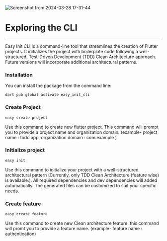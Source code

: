
![Screenshot from 2024-03-28 17-31-44](https://github.com/Vineeth-Kolichal/easy_init_cli/assets/92266542/f8e03637-107f-445b-bf3a-2fee6557eafa)

# Exploring the CLI
---
Easy Init CLI is a command-line tool that streamlines the creation of Flutter projects. It initializes the project with boilerplate code following a well-structured, Test-Driven Development (TDD) Clean Architecture approach. Future versions will incorporate additional architectural patterns.
### Installation
You can install the package from the command line:
```shell
dart pub global activate easy_init_cli
```

### Create Project
```shell
easy create project
```
Use this command to create new flutter project. This command will prompt you to provide a project name and organization domain. 
 (example- project name : todo app, organization domain : com.example )
### Initialize project
```shell
easy init
```
Use this command to initialize your project with a well-structured architectural pattern (Currently, only TDD Clean Architecture (feature wise) is available.). All required dependencies and dev dependencies will added automatically. The generated files can be customized to suit your specific needs.

### Create feature
```shell
easy create feature
```
Use this command to create new Clean architecture feature. this command will promt you to provide a feature name.
(example- feature name : authentication)


